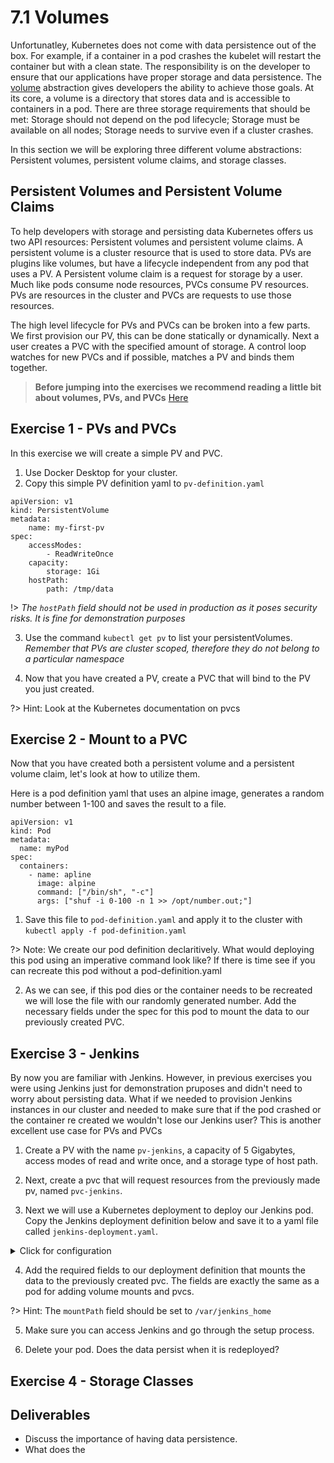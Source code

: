 # 7.1 Volumes 

Unfortunatley, Kubernetes does not come with data persistence out of the box. For example, if a container in a pod crashes the kubelet will restart the container but with a clean state. The responsibility is on the developer to ensure that our applications have proper storage and data persistence. The [volume](https://kubernetes.io/docs/concepts/storage/volumes/) abstraction gives developers the ability to achieve those goals. At its core, a volume is a directory that stores data and is accessible to containers in a pod. There are three storage requirements that should be met: Storage should not depend on the pod lifecycle; Storage must be available on all nodes; Storage needs to survive even if a cluster crashes. 

In this section we will be exploring three different volume abstractions: Persistent volumes, persistent volume claims, and storage classes. 

## Persistent Volumes and Persistent Volume Claims

To help developers with storage and persisting data Kubernetes offers us two API resources: Persistent volumes and persistent volume claims. A persistent volume is a cluster resource that is used to store data. PVs are plugins like volumes, but have a lifecycle independent from any pod that uses a PV. A Persistent volume claim is a request for storage by a user. Much like pods consume node resources, PVCs consume PV resources. PVs are resources in the cluster and PVCs are requests to use those resources. 

The high level lifecycle for PVs and PVCs can be broken into a few parts. We first provision our PV, this can be done statically or dynamically. Next a user creates a PVC with the specified amount of storage. A control loop watches for new PVCs and if possible, matches a PV and binds them together.

> **Before jumping into the exercises we recommend reading a little bit about volumes, PVs, and PVCs** [Here](https://kubernetes.io/docs/concepts/storage/persistent-volumes/)

## Exercise 1 - PVs and PVCs
In this exercise we will create a simple PV and PVC.

1. Use Docker Desktop for your cluster.
2. Copy this simple PV definition yaml to `pv-definition.yaml`

```
apiVersion: v1
kind: PersistentVolume
metadata: 
    name: my-first-pv
spec: 
    accessModes: 
        - ReadWriteOnce
    capacity:
        storage: 1Gi
    hostPath: 
        path: /tmp/data
```
!> *The `hostPath` field should not be used in production as it poses security risks. It is fine for demonstration purposes*

3. Use the command `kubectl get pv` to list your persistentVolumes. *Remember that PVs are cluster scoped, therefore they do not belong to a particular namespace*

4. Now that you have created a PV, create a PVC that will bind to the PV you just created.

?> Hint: Look at the Kubernetes documentation on pvcs

## Exercise 2 - Mount to a PVC

Now that you have created both a persistent volume and a persistent volume claim, let's look at how to utilize them. 

Here is a pod definition yaml that uses an alpine image, generates a random number between 1-100 and saves the result to a file. 

```
apiVersion: v1
kind: Pod
metadata:
  name: myPod
spec:
  containers:
    - name: apline
      image: alpine
      command: ["/bin/sh", "-c"]
      args: ["shuf -i 0-100 -n 1 >> /opt/number.out;"]
```
1. Save this file to `pod-definition.yaml` and apply it to the cluster with `kubectl apply -f pod-definition.yaml`

?> Note: We create our pod definition declaritively. What would deploying this pod using an imperative command look like? If there is time see if you can recreate this pod without a pod-definition.yaml

2. As we can see, if this pod dies or the container needs to be recreated we will lose the file with our randomly generated number. Add the necessary fields under the spec for this pod to mount the data to our previously created PVC. 

## Exercise 3 - Jenkins

By now you are familiar with Jenkins. However, in previous exercises you were using Jenkins just for demonstration pruposes and didn't need to worry about persisting data. What if we needed to provision Jenkins instances in our cluster and needed to make sure that if the pod crashed or the container re created we wouldn't lose our Jenkins user? This is another excellent use case for PVs and PVCs

1. Create a PV with the name `pv-jenkins`, a capacity of 5 Gigabytes, access modes of read and write once, and a storage type of host path. 

2. Next, create a pvc that will request resources from the previously made pv, named `pvc-jenkins`. 

3. Next we will use a Kubernetes deployment to deploy our Jenkins pod. Copy the Jenkins deployment definition below and save it to a yaml file called `jenkins-deployment.yaml`. 

<details>
    <summary>Click for configuration</summary>

```
apiVersion: apps/v1
kind: Deployment
metadata:
  name: jenkins
  namespace: jenkins-dev
spec:
  replicas: 1
  selector:
    matchLabels:
      app: jenkins
  template:
    metadata:
      labels:
        app: jenkins
    spec:
      containers:
      - image: jenkins/jenkins:lts
        imagePullPolicy: Always
        name: container-0
        ports:
          - name: http-port
            containerPort: 8080
          - name: jnlp-port
            containerPort: 50000
        securityContext:
          allowPrivilegeEscalation: true
          privileged: true
          readOnlyRootFilesystem: false
          runAsUser: 0
```

</details>

4. Add the required fields to our deployment definition that mounts the data to the previously created pvc. The fields are exactly the same as a pod for adding volume mounts and pvcs. 

?> Hint: The `mountPath` field should be set to `/var/jenkins_home`

5. Make sure you can access Jenkins and go through the setup process. 

6. Delete your pod. Does the data persist when it is redeployed? 


## Exercise 4 - Storage Classes
## Deliverables 

- Discuss the importance of having data persistence.
- What does the 